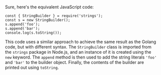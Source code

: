 Sure, here's the equivalent JavaScript code:
```
const { StringBuilder } = require('strings');
const s = new StringBuilder();
s.append('foo');
s.append('bar');
console.log(s.toString());
``` 
This code uses a similar approach to achieve the same result as the Golang code, but with different syntax. The `StringBuilder` class is imported from the `strings` package in Node.js, and an instance of it is created using the `new` keyword. The `append` method is then used to add the string literals `'foo'` and `'bar'` to the builder object. Finally, the contents of the builder are printed out using `toString`.

